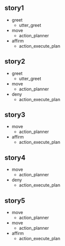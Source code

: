 ## story1
* greet
	- utter_greet
* move
	- action_planner
* affirm
	- action_execute_plan

## story2
* greet
	- utter_greet
* move
	- action_planner
* deny
	- action_execute_plan

## story3
* move
	- action_planner
* affirm
	- action_execute_plan

## story4
* move
	- action_planner
* deny
	- action_execute_plan

## story5
* move
	- action_planner
* move
	- action_planner
* affirm
	- action_execute_plan